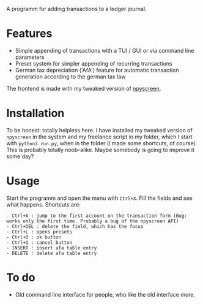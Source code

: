 A programm for adding transactions to a ledger journal.

# Features

- Simple appending of transactions with a TUI / GUI or via command line parameters
- Preset system for simpler appending of recurring transactions
- German tax depreciation ('AfA') feature for automatic transaction generation according to the german tax law

The frontend is made with my tweaked version of [npyscreen](https://github.com/Tagirijus/npyscreen/tree/NotifyInput).

# Installation

To be honest: totally helpless here. I have installed my tweaked version of `npyscreen` in the system and my freelance script in my folder, which I start with `python3 run.py`, when in the folder (I made some shortcuts, of course). This is probably totally noob-alike. Maybe somebody is going to improve it some day?

# Usage

Start the programm and open the menu with `Ctrl+X`. Fill the fields and see what happens. Shortcuts are:

	- Ctrl+A : jump to the first account on the transaction form (Bug: works only the first time. Probably a bug of the npyscreen API)
	- Ctrl+DEL : delete the field, which has the focus
	- Ctrl+L : opens presets
	- Ctrl+O : ok button
	- Ctrl+Q : cancel button
	- INSERT : insert afa table entry
	- DELETE : delete afa table entry

# To do

- Old command line interface for people, who like the old interface more.